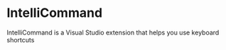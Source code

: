 IntelliCommand
==============

IntelliCommand is a Visual Studio extension that helps you use keyboard shortcuts

